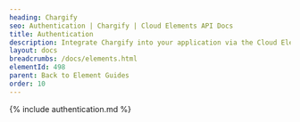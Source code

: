 ```yaml
---
heading: Chargify
seo: Authentication | Chargify | Cloud Elements API Docs
title: Authentication
description: Integrate Chargify into your application via the Cloud Elements APIs.
layout: docs
breadcrumbs: /docs/elements.html
elementId: 498
parent: Back to Element Guides
order: 10
---
```


{% include authentication.md %}
